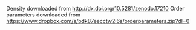 Density downloaded from http://dx.doi.org/10.5281/zenodo.17210
Order parameters downloaded from https://www.dropbox.com/s/bdk87eecctw2i6s/orderparameters.zip?dl=0